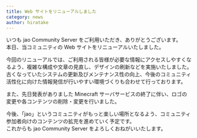 ```yaml
---
title: Web サイトをリニューアルしました
category: news
author: hiratake
---
```


いつも jao Community Server をご利用いただき、ありがとうございます。  
本日、当コミュニティの Web サイトをリニューアルいたしました。

今回のリニューアルでは、ご利用される皆様が必要な情報にアクセスしやすくなるよう、複雑な構成や文章の見直し、デザインの刷新などを実施いたしました。  
古くなっていたシステムの更新及びメンテナンス性の向上、今後のコミュニティ活性化に向けた情報発信が行いやすい環境づくりも合わせて行っております。

また、先日発表がありました Minecraft サーバサービスの終了に伴い、ロゴの変更や各コンテンツの削除・変更を行いました。

今後、「jao」というコミュニティがもっと楽しい場所となるよう、コミュニティ参加者向けのコンテンツの拡充を進めていく予定です。  
これからも jao Community Server をよろしくおねがいいたします。
